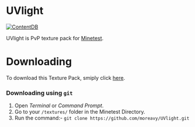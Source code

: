 # UVlight
[![ContentDB](https://content.minetest.net/packages/smugler5/uvlight/shields/title/)](https://content.minetest.net/packages/smugler5/uvlight/)

UVlight is PvP texture pack for [Minetest](https://www.minetest.net/).


# Downloading
To download this Texture Pack, smiply click [here](https://content.minetest.net/packages/smugler5/uvlight/download/).

### Downloading using `git`
1) Open *Terminal* or *Command Prompt*.
3) Go to your `/textures/` folder in the Minetest Directory.
2) Run the command:- `git clone https://github.com/moreavy/UVlight.git`

